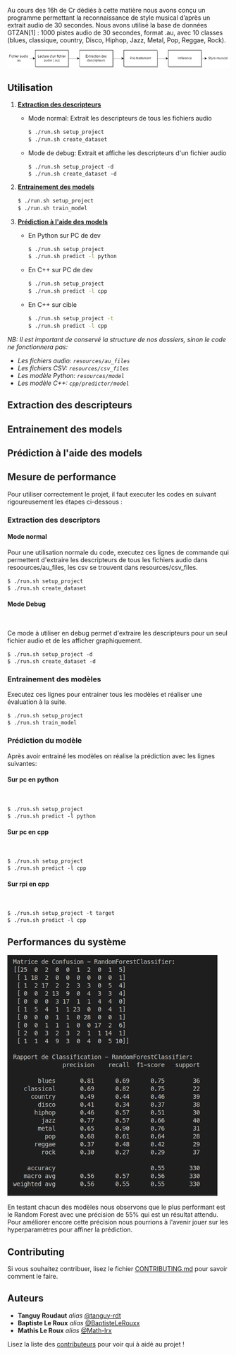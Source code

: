 
Au cours des 16h de Cr dédiés à cette matière nous avons conçu un programme permettant la reconnaissance de style musical d’après un extrait audio de 30 secondes.
Nous avons utilisé la base de données GTZAN[1] : 1000 pistes audio de 30 secondes, format .au, avec 10 classes (blues, classique, country, Disco, Hiphop, Jazz, Metal, Pop, Reggae, Rock).

![Image Locale](cours/result_emb_proj.png)

## Utilisation

1. [__Extraction des descripteurs__](#extraction-des-descripteurs)
    - Mode normal: Extrait les descripteurs de tous les fichiers audio
        ```bash
        $ ./run.sh setup_project 
        $ ./run.sh create_dataset
        ```
    - Mode de debug: Extrait et affiche les descripteurs d'un fichier audio
        ```
        $ ./run.sh setup_project -d
        $ ./run.sh create_dataset -d
        ```

2. [__Entrainement des models__](#entrainement-des-models)
    ```bash
    $ ./run.sh setup_project 
    $ ./run.sh train_model
    ```

3. [__Prédiction à l'aide des models__](#prédiction-à-laide-des-models)
    - En Python sur PC de dev
        ```bash
        $ ./run.sh setup_project 
        $ ./run.sh predict -l python
        ```
    - En C++ sur PC de dev
        ```bash
        $ ./run.sh setup_project 
        $ ./run.sh predict -l cpp
        ```
    - En C++ sur cible
        ```bash
        $ ./run.sh setup_project -t
        $ ./run.sh predict -l cpp
        ```

_NB: Il est important de conservé la structure de nos dossiers, sinon le code ne fonctionnera pas:_
- _Les fichiers audio: `resources/au_files`_
- _Les fichiers CSV: `resources/csv_files`_
- _Les modèle Python: `resources/model`_
- _Les modèle C++: `cpp/predictor/model`_

## Extraction des descripteurs

## Entrainement des models

## Prédiction à l'aide des models

## Mesure de performance

Pour utiliser correctement le projet, il faut executer les codes en suivant rigoureusement les étapes ci-dessous :

### Extraction des descriptors
#### Mode normal

Pour une utilisation normale du code, executez ces lignes de commande qui permettent d'extraire les descripteurs de tous les fichiers audio dans resoources/au_files, les csv se trouvent dans resources/csv_files.

```
$ ./run.sh setup_project 
$ ./run.sh create_dataset
```

#### Mode Debug
<p>
  <a href="https://youtu.be/et4SyZprzkw">
    <img src="https://img.shields.io/badge/Youtube-red?logo=youtube" alt="">
  </a>
</p>
Ce mode à utiliser en debug permet d'extraire les descripteurs pour un seul fichier audio et de les afficher graphiquement.

```
$ ./run.sh setup_project -d
$ ./run.sh create_dataset -d
```

### Entrainement des modèles

Executez ces lignes pour entrainer tous les modèles et réaliser une évaluation à la suite.

```
$ ./run.sh setup_project 
$ ./run.sh train_model
```
### Prédiction du modèle

Après avoir entrainé les modèles on réalise la prédiction avec les lignes suivantes:

#### Sur pc en python
<p>
  <a href="https://youtu.be/fa-HDyBif2s">
    <img src="https://img.shields.io/badge/Youtube-red?logo=youtube" alt="">
  </a>
</p>

```
$ ./run.sh setup_project 
$ ./run.sh predict -l python
```

#### Sur pc en cpp 
<p>
  <a href="https://youtu.be/UQsWJZHy_KQ">
    <img src="https://img.shields.io/badge/Youtube-red?logo=youtube" alt="">
  </a>
</p>

```
$ ./run.sh setup_project 
$ ./run.sh predict -l cpp
```

#### Sur rpi en cpp 
<p>
  <a href="https://youtu.be/3dIC714V6eE">
    <img src="https://img.shields.io/badge/Youtube-red?logo=youtube" alt="">
  </a>
</p>

```
$ ./run.sh setup_project -t target
$ ./run.sh predict -l cpp
```
## Performances du système
![Image Locale](cours/pred_RF.png)

En testant chacun des modèles nous observons que le plus performant est le Random Forest avec une précision de 55% qui est un résultat attendu. Pour améliorer encore cette précision nous pourrions à l'avenir jouer sur les hyperparamètres pour affiner la prédiction.

## Contributing

Si vous souhaitez contribuer, lisez le fichier [CONTRIBUTING.md](https://example.org) pour savoir comment le faire.

## Auteurs
* **Tanguy Roudaut** _alias_ [@tanguy-rdt](https://github.com/tanguy-rdt)
* **Baptiste Le Roux** _alias_ [@BaptisteLeRouxx](https://github.com/tanguy-rdt)
* **Mathis Le Roux** _alias_ [@Math-lrx](https://github.com/tanguy-rdt)

Lisez la liste des [contributeurs](https://github.com/your/project/contributors) pour voir qui à aidé au projet !
